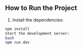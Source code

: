 ## How to Run the Project

1. Install the dependencies:
```bash
npm install
Start the development server:
bash
npm run dev
